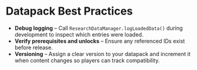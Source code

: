 # Datapack Best Practices

- **Debug logging** – Call `ResearchDataManager.logLoadedData()` during development to inspect which entries were loaded.
- **Verify prerequisites and unlocks** – Ensure any referenced IDs exist before release.
- **Versioning** – Assign a clear version to your datapack and increment it when content changes so players can track compatibility.
